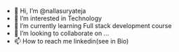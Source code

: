 - 👋 Hi, I’m @nallasuryateja
- 👀 I’m interested in Technology
- 🌱 I’m currently learning Full stack development course
- 💞️ I’m looking to collaborate on ...
- 📫 How to reach me linkedin(see in Bio)

<!---
nallasuryateja/nallasuryateja is a ✨ special ✨ repository because its `README.md` (this file) appears on your GitHub profile.
You can click the Preview link to take a look at your changes.
--->
